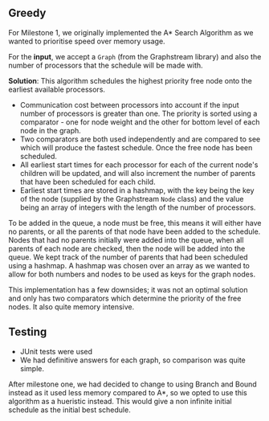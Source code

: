 ## Greedy


For Milestone 1, we originally implemented the A* Search Algorithm as we wanted to prioritise speed over memory usage.

For the **input**, we accept a `Graph` (from the Graphstream library) and also the number of processors that the schedule will be made with.

**Solution**: This algorithm schedules the highest priority free node onto the earliest available processors.
* Communication cost between processors into account if the input number of processors is greater than one. The priority is sorted using a comparator - one for node weight and the other for bottom level of each node in the graph.
*  Two comparators are both used independently and are compared to see which will produce the fastest schedule.  Once the free node has been scheduled.
* All earliest start times for each processor for each of the current node's children will be updated, and will also increment the number of parents that have been scheduled for each child.
* Earliest start times are stored in a hashmap, with the key being the key of the node (supplied by the Graphstream `Node` class) and the value being an array of integers with the length of the number of processors.

To be added in the queue, a node must be free, this means it will either have no parents, or all the parents of that node have been added to the schedule. Nodes that had no parents initially were added into the queue, when all parents of each node are checked, then the node will be added into the queue. We kept track of the number of parents that had been scheduled using a hashmap. A hashmap was chosen over an array as we wanted to allow for both numbers and nodes to be used as keys for the graph nodes.

This implementation has a few downsides; it was not an optimal solution and only has two comparators which determine the priority of the free nodes. It also quite memory intensive.

## Testing

* JUnit tests were used
* We had definitive answers for each graph, so comparison was quite simple.

After milestone one, we had decided to change to using Branch and Bound instead as it used less memory compared to A*, so we opted to use this algorithm as a hueristic instead. This would give a non infinite initial schedule as the initial best schedule. 
